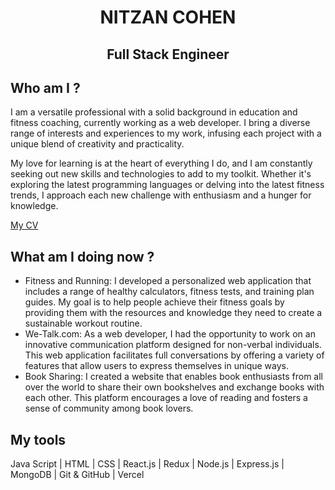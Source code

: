 <h1 align="center">NITZAN COHEN</h1>
<h2 align="center">Full Stack Engineer</h2>

## Who am I ?
I am a versatile professional with a solid background in education and fitness coaching, currently working as a web developer. I bring a diverse range of interests and experiences to my work, infusing each project with a unique blend of creativity and practicality.

My love for learning is at the heart of everything I do, and I am constantly seeking out new skills and technologies to add to my toolkit. Whether it's exploring the latest programming languages or delving into the latest fitness trends, I approach each new challenge with enthusiasm and a hunger for knowledge.

[My CV](./CV_NitzanCohen.pdf)

## What am I doing now ?
- Fitness and Running: I developed a personalized web application that includes a range of healthy calculators, fitness tests, and training plan guides. My goal is to help people achieve their fitness goals by providing them with the resources and knowledge they need to create a sustainable workout routine.
- We-Talk.com: As a web developer, I had the opportunity to work on an innovative communication platform designed for non-verbal individuals. This web application facilitates full conversations by offering a variety of features that allow users to express themselves in unique ways.
- Book Sharing: I created a website that enables book enthusiasts from all over the world to share their own bookshelves and exchange books with each other. This platform encourages a love of reading and fosters a sense of community among book lovers.

## My tools
Java Script | HTML | CSS | React.js | Redux | Node.js | Express.js | MongoDB | Git & GitHub | Vercel

<!--
**NitzanC07/NitzanC07** is a ✨ _special_ ✨ repository because its `README.md` (this file) appears on your GitHub profile.

Here are some ideas to get you started:

- 🔭 I’m currently working on ...
- 🌱 I’m currently learning ...
- 👯 I’m looking to collaborate on ...
- 🤔 I’m looking for help with ...
- 💬 Ask me about ...
- 📫 How to reach me: ...
- 😄 Pronouns: ...
- ⚡ Fun fact: ...
-->
